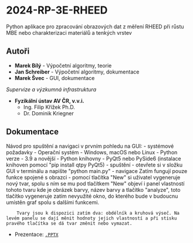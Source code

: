 # 2024-RP-3E-RHEED
Python aplikace pro zpracování obrazových dat z měření RHEED při růstu MBE nebo charakterizaci materiálů a tenkých vrstev

## Autoři
- **Marek Bílý** - Výpočetní algoritmy, teorie
- **Jan Schreiber** - Výpočetní algoritmy, dokumentace
- **Marek Švec** - GUI, dokumentace

_Supervize a výzkumná infrastruktura_
- **Fyzikální ústav AV ČR, v.v.i.**
    -   Ing. Filip Křížek Ph.D. 
    -   Dr. Dominik Kriegner
 
## Dokumentace
Návod pro spuštění a navigaci v prvním pohledu na GUI:
    - systémové požadavky
        - Operační systém - Windows, macOS nebo Linux
        - Python verze - 3.9 a novější
        - Python knihovny - PyQt5 nebo PySide6 (instalace knihoven pomocí "pip install qtpy PyQt5)
    - spuštění
        - otevřete si v složku GUI v terminálu a napište "python main.py"
    - navigace
        Zatím fungují pouze funkce spojené s obrazci - pomocí tlačítka "New" si uživatel vygeneruje nový tvar, spolu s ním se mu pod tlačítkem "New" objeví i panel vlastností tohoto tvaru kde je obrázek barvy, název barvy a tlačítko "analyze", toto tlačítko vygeneruje zatím nevyužité okno, do kterého bude v budoucnu umístěn graf spolu s dalšími funkcemi.

        Tvary jsou k dispozici zatím dva: obdélník a kruhová výseč. Na levém panelu se dají měnit hodnoty jejich vlastností a při stisku pravého tlačítka se dá tvar změnit nebo vymazat.


- Prezentace: [`.PPTX`](doc/presentation_5-12)
